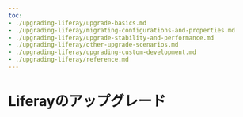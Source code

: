 ```yaml
---
toc:
- ./upgrading-liferay/upgrade-basics.md
- ./upgrading-liferay/migrating-configurations-and-properties.md
- ./upgrading-liferay/upgrade-stability-and-performance.md
- ./upgrading-liferay/other-upgrade-scenarios.md
- ./upgrading-liferay/upgrading-custom-development.md
- ./upgrading-liferay/reference.md
---
```

# Liferayのアップグレード
